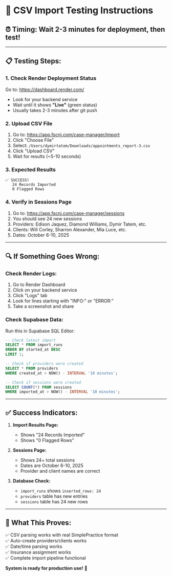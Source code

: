 # 🧪 CSV Import Testing Instructions

## ⏰ **Timing:** Wait 2-3 minutes for deployment, then test!

---

## 📋 **Testing Steps:**

### 1. Check Render Deployment Status
Go to: https://dashboard.render.com/
- Look for your backend service
- Wait until it shows **"Live"** (green status)
- Usually takes 2-3 minutes after git push

### 2. Upload CSV File
1. Go to: https://app.fscnj.com/case-manager/import
2. Click "Choose File"
3. Select: `/Users/dymirtatem/Downloads/appointments_report-3.csv`
4. Click "Upload CSV"
5. Wait for results (~5-10 seconds)

### 3. Expected Results
```
✅ SUCCESS!
   24 Records Imported
   0 Flagged Rows
```

### 4. Verify in Sessions Page
1. Go to: https://app.fscnj.com/case-manager/sessions
2. You should see 24 new sessions
3. Providers: Edison Jaquez, Diamond Williams, Dymir Tatem, etc.
4. Clients: Will Corley, Sharron Alexander, Mia Luce, etc.
5. Dates: October 6-10, 2025

---

## 🔍 **If Something Goes Wrong:**

### Check Render Logs:
1. Go to Render Dashboard
2. Click on your backend service
3. Click "Logs" tab
4. Look for lines starting with "INFO:" or "ERROR:"
5. Take a screenshot and share

### Check Supabase Data:
Run this in Supabase SQL Editor:
```sql
-- Check latest import
SELECT * FROM import_runs 
ORDER BY started_at DESC 
LIMIT 1;

-- Check if providers were created
SELECT * FROM providers 
WHERE created_at > NOW() - INTERVAL '10 minutes';

-- Check if sessions were created
SELECT COUNT(*) FROM sessions 
WHERE imported_at > NOW() - INTERVAL '10 minutes';
```

---

## ✅ **Success Indicators:**

1. **Import Results Page:**
   - Shows "24 Records Imported"
   - Shows "0 Flagged Rows"

2. **Sessions Page:**
   - Shows 24+ total sessions
   - Dates are October 6-10, 2025
   - Provider and client names are correct

3. **Database Check:**
   - `import_runs` shows `inserted_rows: 24`
   - `providers` table has new entries
   - `sessions` table has 24 new rows

---

## 🎉 **What This Proves:**

✅ CSV parsing works with real SimplePractice format  
✅ Auto-create providers/clients works  
✅ Date/time parsing works  
✅ Insurance assignment works  
✅ Complete import pipeline functional  

**System is ready for production use!** 🚀


